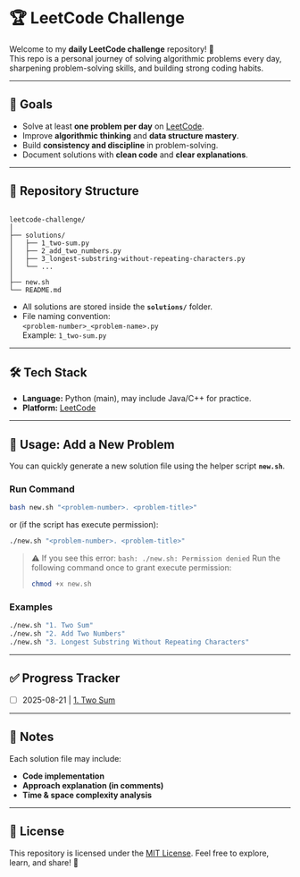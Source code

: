 # 🏆 LeetCode Challenge

Welcome to my **daily LeetCode challenge** repository! 🚀  
This repo is a personal journey of solving algorithmic problems every day, sharpening problem-solving skills, and building strong coding habits.

---

## 📌 Goals
- Solve at least **one problem per day** on [LeetCode](https://leetcode.com/).
- Improve **algorithmic thinking** and **data structure mastery**.
- Build **consistency and discipline** in problem-solving.
- Document solutions with **clean code** and **clear explanations**.

---

## 📂 Repository Structure
```

leetcode-challenge/
│
├── solutions/
│   ├── 1_two-sum.py
│   ├── 2_add_two_numbers.py
│   ├── 3_longest-substring-without-repeating-characters.py
│   └── ...
│
├── new.sh
└── README.md

```

- All solutions are stored inside the **`solutions/`** folder.  
- File naming convention:  
    `<problem-number>_<problem-name>.py`  
    Example: `1_two-sum.py`  

---

## 🛠️ Tech Stack
- **Language:** Python (main), may include Java/C++ for practice.  
- **Platform:** [LeetCode](https://leetcode.com/)  

---

## 🚀 Usage: Add a New Problem

You can quickly generate a new solution file using the helper script **`new.sh`**.

### Run Command
```bash
bash new.sh "<problem-number>. <problem-title>"
````

or (if the script has execute permission):

```bash
./new.sh "<problem-number>. <problem-title>"
```

> ⚠️ If you see this error: `bash: ./new.sh: Permission denied`
> Run the following command once to grant execute permission:
>
> ```bash
> chmod +x new.sh
> ```

### Examples

```bash
./new.sh "1. Two Sum"
./new.sh "2. Add Two Numbers"
./new.sh "3. Longest Substring Without Repeating Characters"
```


---

## ✅ Progress Tracker
* [ ] 2025-08-21 | [1. Two Sum](solutions/1_two-sum.py)

---

## 📖 Notes

Each solution file may include:

* **Code implementation**
* **Approach explanation (in comments)**
* **Time & space complexity analysis**

---

## 📜 License

This repository is licensed under the [MIT License](./LICENSE).
Feel free to explore, learn, and share! 🙌
